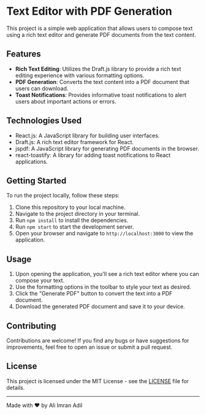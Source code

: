 # Text Editor with PDF Generation

This project is a simple web application that allows users to compose text using a rich text editor and generate PDF documents from the text content.

## Features

- **Rich Text Editing**: Utilizes the Draft.js library to provide a rich text editing experience with various formatting options.
- **PDF Generation**: Converts the text content into a PDF document that users can download.
- **Toast Notifications**: Provides informative toast notifications to alert users about important actions or errors.

## Technologies Used

- React.js: A JavaScript library for building user interfaces.
- Draft.js: A rich text editor framework for React.
- jspdf: A JavaScript library for generating PDF documents in the browser.
- react-toastify: A library for adding toast notifications to React applications.

## Getting Started

To run the project locally, follow these steps:

1. Clone this repository to your local machine.
2. Navigate to the project directory in your terminal.
3. Run `npm install` to install the dependencies.
4. Run `npm start` to start the development server.
5. Open your browser and navigate to `http://localhost:3000` to view the application.

## Usage

1. Upon opening the application, you'll see a rich text editor where you can compose your text.
2. Use the formatting options in the toolbar to style your text as desired.
3. Click the "Generate PDF" button to convert the text into a PDF document.
4. Download the generated PDF document and save it to your device.

## Contributing

Contributions are welcome! If you find any bugs or have suggestions for improvements, feel free to open an issue or submit a pull request.

## License

This project is licensed under the MIT License - see the [LICENSE](LICENSE) file for details.


---

Made with ❤️ by Ali Imran Adil